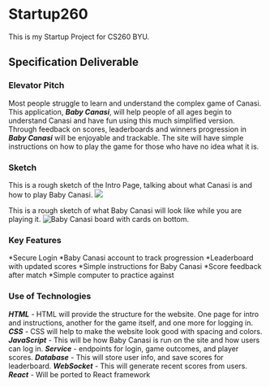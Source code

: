 # Startup260
This is my Startup Project for CS260 BYU.

## Specification Deliverable

### Elevator Pitch
Most people struggle to learn and understand the complex game of Canasi. This application, ***Baby Canasi***, will help people of all ages begin to understand Canasi and have fun using this much simplified version. Through feedback on scores, leaderboards and winners progression in ***Baby Canasi*** will be enjoyable and trackable. The site will have simple instructions on how to play the game for those who have no idea what it is.

### Sketch
This is a rough sketch of the Intro Page, talking about what Canasi is and how to play Baby Canasi.
![](https://github.com/DatumWeb/Startup260/assets/97472760/139ebc17-ab7e-4dbd-8653-07f3a405d58e.jpg)

This is a rough sketch of what Baby Canasi will look like while you are playing it.
![Baby Canasi board with cards on bottom.](https://github.com/DatumWeb/Startup260/assets/97472760/d23d393b-76ce-4528-84d2-9790b11eabad)

### Key Features
*Secure Login
*Baby Canasi account to track progression
*Leaderboard with updated scores
*Simple instructions for Baby Canasi
*Score feedback after match
*Simple computer to practice against


### Use of Technologies 
***HTML*** - HTML will provide the structure for the website. One page for intro and instructions, another for the game itself, and one more for logging in.
***CSS*** - CSS will help to make the website look good with spacing and colors.
***JavaScript*** - This will be how Baby Canasi is run on the site and how users can log in.
***Service*** - endpoints for login, game outcomes, and player scores.
***Database*** - This will store user info, and save scores for leaderboard. 
***WebSocket*** - This will generate recent scores from users.
***React*** - Will be ported to React framework


